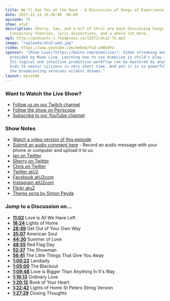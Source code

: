 ```yaml
---
title: We'll See You at the Rave - A Discussion of Songs of Experience
date: 2017-12-14 15:30:00 -06:00
episode: 75
show: atu2
description: Sherry, Ian, and a bit of Chris are back discussing Songs of Experience.
  Conspiracy theories, lyric dissections, and a whole lot more.
mp3: http://podcasts-1.feedpress.co/12572/atu2-75.mp3
image: "/uploads/atu2-wed.jpg"
video: https://www.youtube.com/embed/Fs8-a40bdFU
sponsor: "[Mimo Live](https://boinx.com/mimolive/): Video streaming and production
  provided by Mimo Live. Learning how to use mimoLive is child's play – literally.
  Its logical and intuitive production workflow can be mastered by anyone from school
  kids to senior citizens in very short time. And yet it is so powerful, it also satisfies
  the broadcasting veterans wildest dreams."
layout: episode
---
```


### Want to Watch the Live Show?

* [Follow us on our Twitch channel](https://www.twitch.tv/goodstuff_fm)
* [Follow the show on Periscope](http://periscope.tv/ichris)
* [Subscribe to our YouTube channel](https://www.youtube.com/c/GoodstuffFm-podcasts)

### Show Notes

* [Watch a video version of this episode](https://www.youtube.com/watch?v=Fs8-a40bdFU)
* [Submit an audio comment here](https://www.dropbox.com/request/GA6MTwhVo618jrGPyDuE) - Record an audio message with your phone or computer and upload it to us.
* [Ian on Twitter](https://twitter.com/ianpryan)
* [Sherry on Twitter](https://twitter.com/atu2comsherry)
* [Chris on Twitter](https://twitter.com/iChris)
* [Twitter atU2](https://twitter.com/atu2)
* [Facebook atU2com](https://www.facebook.com/atu2com)
* [Instagram atU2com](https://www.instagram.com/atu2com/)
* [Flickr atu2](https://www.flickr.com/photos/atu2com/)
* [Theme song by Simon Peyda](https://simonpeyda.wordpress.com/2016/04/06/how-to-dismantle-a-sirens-song-the-making-of-a-podcast-theme/)

### Jump to a Discussion on...

* **[11:02](#t=11:02)** Love is All We Have Left
* **[18:24](#t=18:24)** Lights of Home
* **[28:49](#t=28:49)** Get Out of Your Own Way
* **[35:07](#t=35:07)** American Soul
* **[44:30](#t=44:30)** Summer of Love
* **[48:55](#t=48:55)** Red Flag Day
* **[52:37](#t=52:37)** The Showman
* **[56:41](#t=56:41)** The Little Things That Give You Away
* **[1:00:22](#t=1:00:22)** Landlady
* **[1:05:00](#t=1:05:00)** The Blackout
* **[1:09:48](#t=1:09:48)** Love is Bigger Than Anything In It's Way
* **[1:19:13](#t=1:19:13)** Ordinary Love
* **[1:20:12](#t=1:20:12)** Book of Your Heart
* **[1:22:42](#t=1:22:42)** Lights of Home St Peters String Version
* **[1:27:29](#t=1:27:29)** Closing Thoughts
